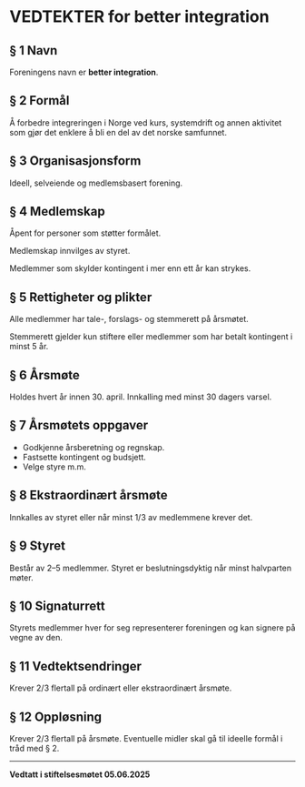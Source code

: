 # VEDTEKTER for better integration

## § 1 Navn

Foreningens navn er **better integration**.

## § 2 Formål

Å forbedre integreringen i Norge ved kurs, systemdrift og annen aktivitet som gjør det enklere å bli en del av det norske samfunnet.

## § 3 Organisasjonsform

Ideell, selveiende og medlemsbasert forening.

## § 4 Medlemskap

Åpent for personer som støtter formålet.

Medlemskap innvilges av styret.

Medlemmer som skylder kontingent i mer enn ett år kan strykes.

## § 5 Rettigheter og plikter

Alle medlemmer har tale-, forslags- og stemmerett på årsmøtet.

Stemmerett gjelder kun stiftere eller medlemmer som har betalt kontingent i minst 5 år.

## § 6 Årsmøte

Holdes hvert år innen 30. april. Innkalling med minst 30 dagers varsel.

## § 7 Årsmøtets oppgaver

- Godkjenne årsberetning og regnskap.
- Fastsette kontingent og budsjett.
- Velge styre m.m.

## § 8 Ekstraordinært årsmøte

Innkalles av styret eller når minst 1/3 av medlemmene krever det.

## § 9 Styret

Består av 2–5 medlemmer. Styret er beslutningsdyktig når minst halvparten møter.

## § 10 Signaturrett

Styrets medlemmer hver for seg representerer foreningen og kan signere på vegne av den.

## § 11 Vedtektsendringer

Krever 2/3 flertall på ordinært eller ekstraordinært årsmøte.

## § 12 Oppløsning

Krever 2/3 flertall på årsmøte. Eventuelle midler skal gå til ideelle formål i tråd med § 2.

---

**Vedtatt i stiftelsesmøtet 05.06.2025**
